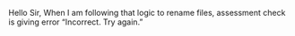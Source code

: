 Hello Sir, When I am following that logic to rename files, assessment check is
giving error “Incorrect. Try again.”
